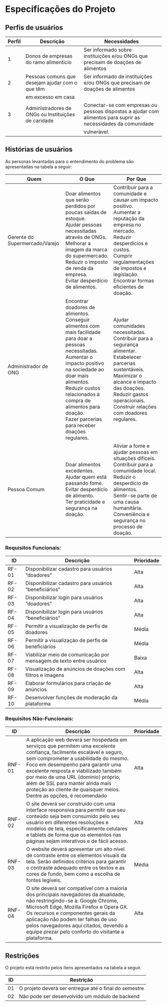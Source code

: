 # Especificações do Projeto

<!--<span style="color:red">Pré-requisitos: <a href="1-Documentação de Contexto.md"> Documentação de Contexto</a></span>

Definição do problema e ideia de solução a partir da perspectiva do usuário. É composta pela definição do  diagrama de personas, histórias de usuários, requisitos funcionais e não funcionais além das restrições do projeto.

Apresente uma visão geral do que será abordado nesta parte do documento, enumerando as técnicas e/ou ferramentas utilizadas para realizar a especificações do projeto-->

## Perfis de usuários

| Perfil | Descrição                                           | Necessidades                                                                                                     |
|--------|-------------------------------------------------------|-------------------------------------------------------------------------------------------------------------------|
| 1      | Donos de empresas do ramo alimentício                | Ser informado sobre instituições e/ou ONGs que precisam de doações de alimentos                                |
| 2      | Pessoas comuns que desejam ajudar com o que têm      | Ser informado de instituições e/ou ONGs que precisam de doações de alimentos                                    |
|        | em excesso em casa                                   |                                                                                                                   |
| 3      | Administradores de ONGs ou Instituições de caridade  | Conectar-se com empresas ou pessoas dispostas a ajudar com alimentos para suprir as necessidades da comunidade |
|        |                                                       | vulnerável.                                                                                                        |


## Histórias de usuários

As personas levantadas para o entendimento do problema são apresentadas na tabela a seguir:

| Quem                  | O Que                                                       | Por Que                                                             |
|-----------------------|---------------------------------------------------------------|----------------------------------------------------------------------|
| Gerente do Supermercado/Varejo | Doar alimentos que serão perdidos por poucas saídas de estoque.<br>Ajudar pessoas necessitadas através de ONGs.<br>Melhorar a imagem da marca do supermercado.<br>Reduzir o imposto de renda da empresa.<br>Evitar desperdício de alimentos. | Contribuir para a comunidade e causar um impacto positivo.<br>Aumentar a reputação da empresa no mercado.<br>Reduzir desperdícios e custos.<br>Cumprir regulamentações de impostos e legislação.<br>Encontrar formas eficientes de doação. |
| Administrador de ONG  | Encontrar doadores de alimentos.<br>Conseguir alimentos com mais facilidade para doar a pessoas necessitadas.<br>Aumentar o impacto positivo na sociedade ao doar mais alimentos.<br>Reduzir custos relacionados à compra de alimentos para doação.<br>Fazer parcerias para receber doações regulares. | Ajudar comunidades necessitadas.<br>Contribuir para a segurança alimentar.<br>Estabelecer parcerias sustentáveis.<br>Maximizar o alcance e impacto das doações.<br>Reduzir gastos operacionais.<br>Construir relações com doadores regulares. |
| Pessoa Comum          | Doar alimentos excedentes.<br>Ajudar quem está passando fome.<br>Evitar desperdício de alimento.<br>Ter praticidade e segurança na doação. | Aliviar a fome e ajudar pessoas em situações difíceis.<br>Contribuir para a comunidade local.<br>Reduzir o desperdício de alimentos.<br>Sentir-se parte de uma causa humanitária.<br>Conveniência e segurança no processo de doação. |

<!--|Foto                | Nome                               |Descrição                       | Motivações          | Frustações | Hobbies, Histórias |
|--------------------|------------------------------------|--------------------------------| ------------------- | ---------- | ------------------ |
|![bruno](https://user-images.githubusercontent.com/101216578/158676080-0fc2210c-dbf1-44b7-9dab-7948eb461467.jpg)             | Bruno                              | • Têm 55 anos.<br>• É casado com sua esposa Luiza e é padrasto de um adulto de 28 anos de idade.<br>• Utiliza o Whatsapp, Facebook e Instagram.<br>• É apreciador de motos.           | Como admirador de motos, ele tem frequente interesse em vender sua moto para comprar uma mais atualizada, ele faz melhores vendas dependendo da revisão e o estado geral do veículo.| Não ter o histórico de revisões de sua moto gravados dificulta na hora de encontrar bons compradores |  • Ama fazer churrasco com os amigos nos finais de semana e participar de encontros para motoqueiros gosta de rock e sertanejo.<br>• Sua cerveja favorita é a Brahma.                 |
|![natalia](https://user-images.githubusercontent.com/101216578/158676154-c2688be3-c1e9-455a-9628-7717c26bc6a5.jpg)              | Natália                            | • Têm 35 anos de idade.<br>• É secretária e utiliza a sua moto todos os dias para ir para o trabalho.<br>• Utiliza o Instagram, Whatsapp, Waze, Uber, iFood.<br>• Não possui muitos conhecimentos em mecânica.| Natalia sonha com sua independência financeira e ela está trabalhando duro e estudando muito para alcançar esse objetivo.               |    Um dia sua moto parou de funcionar quando ela estava indo trabalhar. Ela acabou chegando atrasada no trabalho e teve que acordar mais cedo por alguns dias para pegar o transporte público e ir trabalhar.<br>O episódio gerou muito estresse, desgaste físico e mental para ela, porque ela chegava em casa tarde e tinha que acordar cedo. Isso fez com que ela não dormisse o suficiente o que acabou afetando no seu humor e produtividade também.        |  • Gosta de festas.<br>• Ama sair com os amigos.<br>• Gosta de estudar finanças e planejamento financeiro.                   |
|![leoncio](https://user-images.githubusercontent.com/100882909/158489429-c12db4a9-f0d7-4eae-809a-e13e7b70beb9.jpg)            | Leôncio                            | • 23 anos de idade.<br> • Estudante do SENAI de mecânica que entende bem de motocicletas.<br> • Trabalha de entregador de aplicativos (iFood, UberEats, Rappi, Loggy). | Quer se tornar engenheiro mecânico e trabalha duro para continuar estudando.                | Desorganizado e sente falta de ter um controle melhor da manutenção da sua moto.<br> Apesar de entender do assunto, ele é desorganizado com o gerenciamento de veículos.       |     • Gosta de sair com os amigos com a namorada<br> • Jogar futebol.               |
|<img src="https://user-images.githubusercontent.com/85751689/161864369-28a11450-4c0a-4f15-899c-16b1112c093b.png" width="100%" />| Ana| • Gerente de oficina <br> • Tem 27 anos, solteira, utiliza o whatsapp, instagram, tinder, tik tok, ifood.<br> • Formada em administração e possui uma pós em gestão de pessoas| • Trabalha muito e almeja mais liberdade financeira e de tempo<br> • Adora a profissão deseja ser uma profissional melhor| Tem pouco tempo livre, seu trabalho ocupa muito espaço em sua agenda|Adora ir para festivais sertanejos, faz aulas de dança e quando têm tempo gosta de aprender coisas novas
|<img src="https://user-images.githubusercontent.com/85751689/161864390-2ca1a6e9-678a-4db8-9b87-47b8705f8393.png" width="100%" />| Igor                       | • Mecânico <br> •  Tem 25 anos, solteiro. <br> • Utiliza o Whatsapp, instagram, tinder, twitter, spotify e youtube no seu tempo livre.  |• Quer sair da casa dos pais <br> • Comprar um carro <br> • Ter mais dinheiro no bolso <br>               | • Tem pouco dinheiro no bolso. <br> • Sente muita pressão no trabalho <br>      |     • Gosta de tomar apreciar bebidas alcoólicas <br> • Praticar esportes <br> • Gosta de ir para festival eletrônicas <br> • Participar de resenha com os amigos <br>
|<img src="https://user-images.githubusercontent.com/85751689/161864408-346b5621-2053-4664-ad5f-794ecd55530a.png" width="100%" />| Geraldo                       | • Dono de Mecânica <br> • Tem 60 anos, casado a 40 anos e pai de 5 filhos, utiliza o facebook, whatsapp Ama o seu trabalho e tem uma paixão profunda por veículos  |  Quer expandir seu negócio para várias regiões do Brasil e deixar seu legado para os filhos e netos  | Nenhum dos filhos quis tocar os negócios da família Muita dor de cabeça na empresa  |     • Gosta de colecionar carros e motocicletas, fazer churrasco com a família, apreciar cachaça<br> • Ama jogar sinuca e truco com os amigos



## Histórias de Usuários

Com base na análise das personas foram identificadas as seguintes histórias de usuários:

|EU COMO... `PERSONA`| QUERO/PRECISO ... `FUNCIONALIDADE` |PARA ... `MOTIVO/VALOR`                 |
|--------------------|------------------------------------|----------------------------------------|
|1- Entregador de aplicativo| Saber as datas previstas para as manutenções preventivas |Preciso cuidar do meu veículo, por segurança e mantê-lo funcionando adequadamente com o objetivo de não perder dias de trabalho caso a moto venha a apresentar problemas. |
|2- Entregador de aplicativo| Saber quanto tempo minha moto ficará na oficina para o serviço de manutenção |Saber data e horário para buscar minha moto é importante, visto que, é meu meio de sustento e preciso dela para trabalhar todos os dias.|
|3- Entregador de aplicativo| Me comunicar rápido e de forma eficiente com o gerente da oficina responsável por meu veículo| Me manter a par da situação e saber se houver qualquer imprevisto que atrase a entrega|
|4 - Motociclista por hobby | Ter acesso ao histórico do meu veículo|Porque é importante caso queira vendê-lo em algum momento para poder comprar uma motocicleta mais atualizada. Ter o histórico com manutenções em dia em mãos passa mais credibilidade ao comprado|
|5- Proprietário de uma oficina|Que o cliente possa responder uma pesquisa de satisfação do serviço|Para ter um feedback e um melhor controle da qualidade do serviço prestado|
|6 - Proprietário de uma oficina|Que o cliente possa compartilhar sua experiência deixando um comentário sobre o serviço prestado|Para mostrar para os outros usuários sua experiência com o serviço|
|7 - Proprietário de uma oficina|Que o cliente possa avaliar sua experiência com o serviço prestado com uma nota de 1 a 5|Para mostrar para os outros usuários sua satisfação com o serviço|
|8- Usuário com dificuldades em usar a tecnologia|Uma página de ajuda| Para me orientar a utilizar o aplicativo|               |
|9 - Usuário que usa a moto para ir ao serviço| Verificar se a manutenção do veículo está em dia| Evitar situações inesperadas com o veículo durante o uso do mesmo|
|10 - Entregador de encomendas | Acompanhar o histórico das datas das revisões da minha moto | Gerenciar melhor meus gastos e ter um controle das revisões futuras|
|11- Gerente de oficina mecânica  | Registrar os dados da manutenção dos veículos dos meus clientes | Melhor gerir as revisões feitas nos veículos dos clientes|
|12 - Dono da oficina  | Registrar a quantidade de clientes e me mostre seus perfis  | Envio de promoções ou informações que mantenham a fidelidade |
|13 - Gerente da oficina  | Ver os relatórios com as seguintes informações:  Quantidade diária de motocicletas que serão recebidas na oficina, quais clientes serão atendidos, o tempo total em que cada uma ficará aos cuidados do mecânico e os orçamentos | Organizar a empresa de forma que todos os clientes sejam atendidos com eficácia, evitar que os mecânicos não fiquem sobrecarregados e ter um maior controle financeiro  |
|14 - Gerente da oficina  | Ter acesso a um calendário com datas e horários disponíveis | Receber e agendar horários com novos clientes  |
|15 - Dono de moto  | Ter acesso a uma tabela com informações sobre valores, serviços e estimativa do tempo de serviço  | Para melhor organização do meu tempo e do meu dinheiro |
|16 - Gerente de uma oficina  | Quero um sistema de registro que peça poucas informações | Para que eu não tenha muita dificuldade ou gaste muito tempo em registrar meu negócio |
|17 - Mecânico  | Quero um relatório que me mostre as informações das revisões passadas do veículo | Para saber quais procedimentos devem ser feitos com maior efetividade |
|18 - Gerente da oficina  | Quero uma funcionalidade que registre novas informações coletadas no último atendimento | Para manter sempre o histórico das motocicletas atualizado |
|19 - Gerente da oficina  | Quero uma funcionalidade que me ajude a me comunicar com o cliente | Para avisar qualquer imprevisto, solucionar dúvidas, informar procedimentos e combinar horários |



Apresente aqui as histórias de usuário que são relevantes para o projeto de sua solução. As Histórias de Usuário consistem em uma ferramenta poderosa para a compreensão e elicitação dos requisitos funcionais e não funcionais da sua aplicação. Se possível, agrupe as histórias de usuário por contexto, para facilitar consultas recorrentes à essa parte do documento.

> **Links Úteis**:
> - [Histórias de usuários com exemplos e template](https://www.atlassian.com/br/agile/project-management/user-stories)
> - [Como escrever boas histórias de usuário (User Stories)](https://medium.com/vertice/como-escrever-boas-users-stories-hist%C3%B3rias-de-usu%C3%A1rios-b29c75043fac)
> - [User Stories: requisitos que humanos entendem](https://www.luiztools.com.br/post/user-stories-descricao-de-requisitos-que-humanos-entendem/)
> - [Histórias de Usuários: mais exemplos](https://www.reqview.com/doc/user-stories-example.html)
> - [9 Common User Story Mistakes](https://airfocus.com/blog/user-story-mistakes/)
-->

### **Requisitos Funcionais:**

| **ID**  | **Descrição**                                                          | **Prioridade** |
|---------|----------------------------------------------------------------------|-----------------|
| RF-01   | Disponibilizar cadastro para usuários “doadores”                     | Alta            |
| RF-02   | Disponibilizar cadastro para usuários “beneficiários”                 | Alta            |
| RF-03   | Disponibilizar login para usuários “doadores”                         | Alta            |
| RF-04   | Disponibilizar login para usuários “beneficiários”                     | Alta            |
| RF-05   | Permitir a visualização de perfis de doadores                         | Média          |
| RF-06   | Permitir a visualização de perfis de beneficiários                     | Média          |
| RF-07   | Viabilizar meio de comunicação por mensagem de texto entre usuários   | Baixa          |
| RF-08   | Visualização de anúncios de doações com filtros e imagens              | Alta            |
| RF-09   | Elaborar formulários para criação de anúncios                           | Alta            |
| RF-10   | Desenvolver funções de moderação da plataforma                         | Média          |

### **Requisitos Não-Funcionais:**

| **ID**   | **Descrição**                                                                                                                        | **Prioridade** |
|----------|----------------------------------------------------------------------------------------------------------------------------------------|-----------------|
| RNF-01   | A aplicação web deverá ser hospedada em serviços que permitem uma excelente confiança, facilmente escalável e seguro, sem comprometer a usabilidade do mesmo. Foco em desempenho para garantir uma excelente resposta e viabilizado também por meio de uma URL (domínio) próprio, além de SSL para manter ainda mais proteção ao cliente de quaisquer meios. Dentre as opções, é recomendado | Alta            |
| RNF-02   | O site deverá ser construído com uma interface responsiva para permitir que seu conteúdo seja bem consumido pelo seu usuário em diferentes resoluções e modelos de tela, especificamente celulares e tablets de forma que os elementos nas páginas sejam interativos e de fácil acesso. | Alta            |
| RNF-03   | O website deverá apresentar um alto nível de contraste entre os elementos visuais da tela. Serão definidos critérios para garantir o contraste adequado entre os textos e as cores de fundo, bem como a escolha de fontes legíveis. | Média          |
| RNF-04   | O site deverá ser compatível com a maioria dos principais navegadores da atualidade, não restringindo-se à: Google Chrome, Microsoft Edge, Mozilla Firefox e Opera GX. Os recursos e componentes gerais da aplicação não podem ter falhas de uso pelos navegadores aqui citados, devendo a equipe prezar pelo conforto do visitante a plataforma. | Alta            |

<!--## Requisitos

As tabelas que se seguem apresentam os requisitos funcionais e não funcionais que detalham o escopo do projeto.

### Requisitos Funcionais

|ID    | Descrição do Requisito  | Prioridade |
|------|-----------------------------------------|----|
|RF-001| Cadastro de perfil do cliente. Nome, veículos, endereço, data de nascimento, telefone, senha, email | ALTA |
|RF-002| Cadastro de veículos: modelo (cor, ano, marca, cilindrada), placa, quilometragem| MÉDIA |
|RF-003| Cadastro de serviço não permitindo quilometragem e data inferior registrada no último serviço.|ALTA|
|RF-004| Listar/ exibir histórico das revisões indicando data, custos, veículo e cliente.|ALTA|
|RF-005| Notificar o usuário quanto ao prazo de revisão preventiva por quilometragem ou tempo do último serviço.|ALTA|


### Requisitos não Funcionais

|ID     | Descrição do Requisito  |Prioridade |
|-------|-------------------------|----|
|RNF-001| O sistema deve ser responsivo para rodar em um dispositivos móvel | MÉDIA |
|RNF-002| Design responsivo | MÉDIA |
|RNF-003| Design de interface simples e intuitivo |  MÉDIA |
|RNF-004| Formulário com poucos campos para serem preenchidos | MÉDIA |
|RNF-005| Segurança dos dados do usuário | ESSENCIAL |


Com base nas Histórias de Usuário, enumere os requisitos da sua solução. Classifique esses requisitos em dois grupos:

- [Requisitos Funcionais
 (RF)](https://pt.wikipedia.org/wiki/Requisito_funcional):
 correspondem a uma funcionalidade que deve estar presente na
  plataforma (ex: cadastro de usuário).
- [Requisitos Não Funcionais
  (RNF)](https://pt.wikipedia.org/wiki/Requisito_n%C3%A3o_funcional):
  correspondem a uma característica técnica, seja de usabilidade,
  desempenho, confiabilidade, segurança ou outro (ex: suporte a
  dispositivos iOS e Android).
Lembre-se que cada requisito deve corresponder à uma e somente uma
característica alvo da sua solução. Além disso, certifique-se de que
todos os aspectos capturados nas Histórias de Usuário foram cobertos.-->

## Restrições

O projeto está restrito pelos itens apresentados na tabela a seguir.

|ID| Restrição                                             |
|--|-------------------------------------------------------|
|01| O projeto deverá ser entregue até o final do semestre |
|02| Não pode ser desenvolvido um módulo de backend        |


<!--Enumere as restrições à sua solução. Lembre-se de que as restrições geralmente limitam a solução candidata.

> **Links Úteis**:
> - [O que são Requisitos Funcionais e Requisitos Não Funcionais?](https://codificar.com.br/requisitos-funcionais-nao-funcionais/)
> - [O que são requisitos funcionais e requisitos não funcionais?](https://analisederequisitos.com.br/requisitos-funcionais-e-requisitos-nao-funcionais-o-que-sao/)
-->
